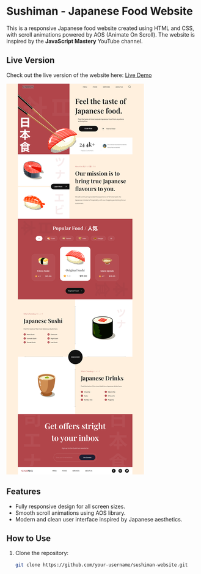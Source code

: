 # Sushiman - Japanese Food Website

This is a responsive Japanese food website created using HTML and CSS, with scroll animations powered by AOS (Animate On Scroll). The website is inspired by the **JavaScript Mastery** YouTube channel.

## Live Version

Check out the live version of the website here: [Live Demo](https://yasseresam.github.io/Sushiman---Japanese-Food-Website/)

![Sushiman Screenshot](./assets/screenshot.png)



## Features

- Fully responsive design for all screen sizes.
- Smooth scroll animations using AOS library.
- Modern and clean user interface inspired by Japanese aesthetics.

## How to Use

1. Clone the repository:
   ```bash
   git clone https://github.com/your-username/sushiman-website.git
